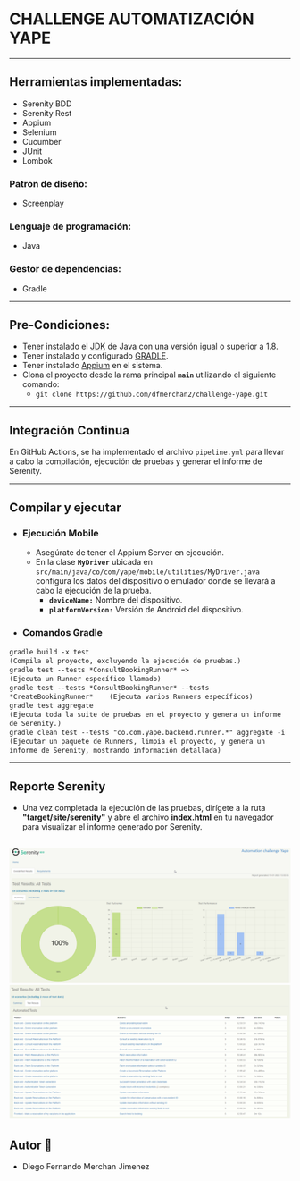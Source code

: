 # CHALLENGE AUTOMATIZACIÓN YAPE

---

## Herramientas implementadas:
* Serenity BDD
* Serenity Rest
* Appium
* Selenium
* Cucumber
* JUnit
* Lombok

### Patron de diseño:
* Screenplay

### Lenguaje de programación:
* Java

### Gestor de dependencias:
* Gradle

---

## Pre-Condiciones:
* Tener instalado el [JDK](https://www.oracle.com/co/java/technologies/javase/javase8-archive-downloads.html) de Java con una versión igual o superior a 1.8.
* Tener instalado y configurado [GRADLE](https://gradle.org/releases/).
* Tener instalado [Appium](https://github.com/appium/appium-desktop/releases) en el sistema. 
* Clona el proyecto desde la rama principal **`main`** utilizando el siguiente comando:
    * `git clone https://github.com/dfmerchan2/challenge-yape.git`
---

## Integración Continua

En GitHub Actions, se ha implementado el archivo `pipeline.yml` para llevar a cabo la compilación, ejecución de pruebas y generar el informe de Serenity.

---
## Compilar y ejecutar
* ### Ejecución Mobile
  * Asegúrate de tener el Appium Server en ejecución.
  * En la clase **`MyDriver`** ubicada en `src/main/java/co/com/yape/mobile/utilities/MyDriver.java` configura los datos del dispositivo o emulador donde se llevará a cabo la ejecución de la prueba.
    * **`deviceName:`** Nombre del dispositivo.
    * **`platformVersion:`** Versión de Android del dispositivo.
* ### Comandos Gradle
```
gradle build -x test                                                        (Compila el proyecto, excluyendo la ejecución de pruebas.)
gradle test --tests *ConsultBookingRunner* =>                               (Ejecuta un Runner específico llamado)
gradle test --tests *ConsultBookingRunner* --tests *CreateBookingRunner*    (Ejecuta varios Runners específicos)
gradle test aggregate                                                       (Ejecuta toda la suite de pruebas en el proyecto y genera un informe de Serenity.)
gradle clean test --tests "co.com.yape.backend.runner.*" aggregate -i       (Ejecutar un paquete de Runners, limpia el proyecto, y genera un informe de Serenity, mostrando información detallada)
```

---
## Reporte Serenity
* Una vez completada la ejecución de las pruebas, dirígete a la ruta **"target/site/serenity"** y abre el archivo **index.html** en tu navegador para visualizar el informe generado por Serenity.

![img.png](src/main/resources/images/img.png)
![img_1.png](src/main/resources/images/img_1.png)
---



## Autor 🤖

* Diego Fernando Merchan Jimenez
    